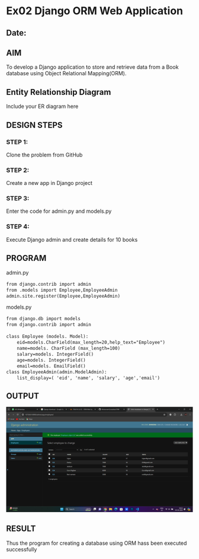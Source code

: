 # Ex02 Django ORM Web Application
## Date: 

## AIM
To develop a Django application to store and retrieve data from a Book database using Object Relational Mapping(ORM).

## Entity Relationship Diagram

Include your ER diagram here

## DESIGN STEPS

### STEP 1:
Clone the problem from GitHub

### STEP 2:
Create a new app in Django project

### STEP 3:
Enter the code for admin.py and models.py

### STEP 4:
Execute Django admin and create details for 10 books

## PROGRAM

admin.py
```
from django.contrib import admin
from .models import Employee,EmployeeAdmin
admin.site.register(Employee,EmployeeAdmin)
```
models.py
```
from django.db import models
from django.contrib import admin

class Employee (models. Model):
    eid=models.CharField(max_length=20,help_text="Employee")
    name=models. CharField (max_length=100)
    salary=models. IntegerField()
    age=models. IntegerField()
    email=models. EmailField()
class EmployeeAdmin(admin.ModelAdmin):
    list_display=( 'eid', 'name', 'salary', 'age','email')
```

## OUTPUT

![alt text](<Screenshot 2024-04-05 093213.png>)

## RESULT
Thus the program for creating a database using ORM hass been executed successfully
